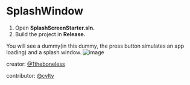 # SplashWindow
1) Open **SplashScreenStarter.sln.**
2) Build the project in **Release.**
   
You will see a dummy(in this dummy, the press button simulates an app loading) and a splash window.
![image](https://github.com/ChazovAlexander/AnimatedSplashWindow-WinAPI/assets/106874694/36d43fe6-14f5-4318-9b0c-45aec039a65c)

creator: [@1theboneless](https://github.com/1theboneless/)

contributor: [@cvlty](https://github.com/MarkMarus/)
